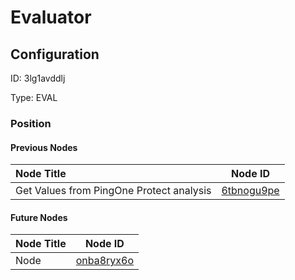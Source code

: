 # Evaluator
## Configuration
ID:  3lg1avddlj

Type: EVAL 








### Position

#### Previous Nodes
| Node Title | Node ID |
| :------------- | ------------ |
| Get Values from PingOne Protect analysis | [6tbnogu9pe](./6tbnogu9pe.md) | 
 
 #### Future Nodes
| Node Title | Node ID |
| :------------- | ------------ |
| Node |[onba8ryx6o](./onba8ryx6o.md) | 